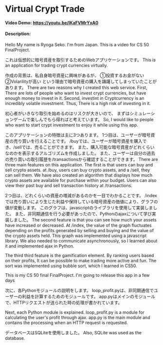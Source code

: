 # Virtual Crypt Trade
#### Video Demo: https://youtu.be/lKaFVMrYxA0
#### Description:

Hello My name is Ryoga Seko. I'm from Japan.
This is a video for CS 50 FinalProject.

これは仮想的に暗号資産を取引するためのWebアプリケーションです。
This is an application for trading crypt currencies virtually.

作成の背景は、私自身暗号資産に興味があるが、
①投資するお金がない
②Volarilityが高い
という理由で暗号資産の購入を躊躇してしまっていたことがあります。
There are two reasons why I created this web service.
First, There are lots of people who want to invest crypt currencies, but have enough money to invest in it.
Second, investint in Cryptcurrency is an incredibly volatile investment.
Thus, There is a high risk of investing in it.


初心者がいきなり取引を始めるのはリスクが大きいので、
まずはシミュレーションゲームで楽しんでもら得ればと考えています。
So, I would like to people who want to start crypt investment to enjoy it while using this app.

このアプリケーションの特徴は主に3つあります。
1つ目は、ユーザーが暗号資産の売り買いを行えることです。
/buyでは、ユーザーが暗号資産を購入でき、/sellでは、売ることができます。
また、購入可能な暗号資産がどれくらいなのかを表示するアルゴリズムを作成しました。
また、ユーザーは自分の過去の売り買いの取引履歴を/transactionsから確認することができます。
There are three main features on this application.
The first is that users can buy and sell crypto assets.
at /buy, users can buy crypto assets, and a /sell, they can sell them.
We have also created an algorithm that displays how much crypto assets are available for purchase within your budget.
Users can also view their past buy and sell transaction history at /transactions.


2つ目は、どれくらいの資産の増減があるのかを一目でわかることです。
/indexでは売り買いにより生じた利益や保持している暗号資産の価値により、グラフの値が変動します。
このグラフは、javascriptのライブラリを使用して実装しました。
また、非同期通信を行う必要があったので、Pythonのajaxについて学び実装しました。
The second feature is that you can see how much your assets have increased or decreased.
At /index, the value of the graph fluctuates depending on the profits generated by selling and buying and the value of the crypto assets held.
This graph was implemented using a javascript library.
We also needed to communicate asynchronously, so I learned about it and implemented ajax in Python.

The third third feature is the gamification element.
By ranking users based on their profits, It can be possible to make trading more active and fun.
The sort  was implemented using bubble sort, which I learned in CS50.

This is my CS 50 final FinalProject.
I'm going to release this app in a few days

次に、各Pythonモジュールの説明をします。
loop_profit.pyは、非同期通信でユーザーの利益を計算するためのモジュールです。
app.pyはメインのモジュールで、HTTPリクエストが送られた時の処理が書かれています。

Next, each Python module is explained.
loop_profit.py is a module for calculating the user's profit through ajax.
app.py is the main module and contains the processing when an HTTP request is requested.

データベースはSQLiteを使用しました。
Also, SQLite was used as the database.
